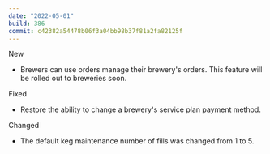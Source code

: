 ```yaml
---
date: "2022-05-01"
build: 386
commit: c42382a54478b06f3a04bb98b37f81a2fa82125f
---
```


New
- Brewers can use orders manage their brewery's orders. This feature will be rolled out to breweries soon.

Fixed
- Restore the ability to change a brewery's service plan payment method.

Changed
- The default keg maintenance number of fills was changed from 1 to 5.
